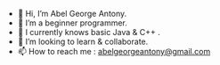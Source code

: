 - 👋 Hi, I’m Abel George Antony.
- 👀 I’m a beginner programmer.
- 🌱 I currently knows basic Java & C++ .
- 💞️ I’m looking to learn & collaborate.
- 📫 How to reach me : abelgeorgeantony@gmail.com

